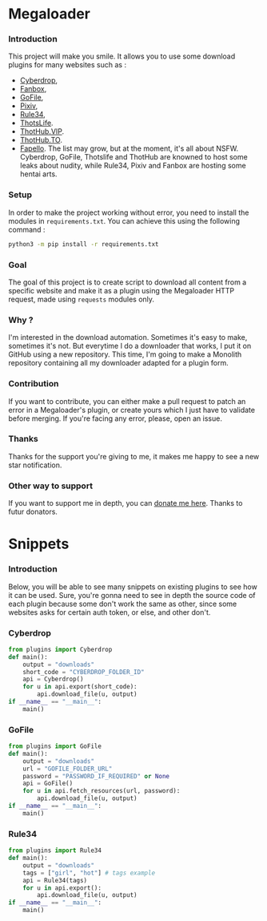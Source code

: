 # Megaloader

### Introduction
This project will make you smile. It allows you to use some download plugins for many websites such as :
- [Cyberdrop](http://www.cyberdrop.me/),
- [Fanbox](https://www.fanbox.cc),
- [GoFile](http://www.gofile.io/),
- [Pixiv](http://www.pixiv.net/),
- [Rule34](http://www.rule34.xxx/),
- [ThotsLife](http://www.thotslife.com/).
- [ThotHub.VIP](http://www.thothub.vip/).
- [ThotHub.TO](http://www.thothub.to/).
- [Fapello](http://www.fapello.com/).
The list may grow, but at the moment, it's all about NSFW. Cyberdrop, GoFile, Thotslife and ThotHub are knowned to host some leaks about nudity, while Rule34, Pixiv and Fanbox are hosting some hentai arts.

### Setup
In order to make the project working without error, you need to install the modules in ``requirements.txt``. You can achieve this using the following command :
```bash
python3 -m pip install -r requirements.txt
```

### Goal
The goal of this project is to create script to download all content from a specific website and make it as a plugin using the Megaloader HTTP request, made using ``requests`` modules only.

### Why ?
I'm interested in the download automation. Sometimes it's easy to make, sometimes it's not. But everytime I do a downloader that works, I put it on GitHub using a new repository. This time, I'm going to make a Monolith repository containing all my downloader adapted for a plugin form.

### Contribution
If you want to contribute, you can either make a pull request to patch an error in a Megaloader's plugin, or create yours which I just have to validate before merging.
If you're facing any error, please, open an issue.

### Thanks
Thanks for the support you're giving to me, it makes me happy to see a new star notification.

### Other way to support
If you want to support me in depth, you can [donate me here](https://www.paypal.me/quatrecentquatre). Thanks to futur donators.

# Snippets

### Introduction
Below, you will be able to see many snippets on existing plugins to see how it can be used. Sure, you're gonna need to see in depth the source code of each plugin because some don't work the same as other, since some websites asks for certain auth token, or else, and other don't.

### Cyberdrop

```python
from plugins import Cyberdrop
def main():
    output = "downloads"
    short_code = "CYBERDROP_FOLDER_ID"
    api = Cyberdrop()
    for u in api.export(short_code):
        api.download_file(u, output)
if __name__ == "__main__":
    main()
```

### GoFile

```python
from plugins import GoFile
def main():
    output = "downloads"
    url = "GOFILE_FOLDER_URL"
    password = "PASSWORD_IF_REQUIRED" or None
    api = GoFile()
    for u in api.fetch_resources(url, password):
        api.download_file(u, output)
if __name__ == "__main__":
    main()
```

### Rule34

```python
from plugins import Rule34
def main():
    output = "downloads"
    tags = ["girl", "hot"] # tags example
    api = Rule34(tags)
    for u in api.export():
        api.download_file(u, output)
if __name__ == "__main__":
    main()
```